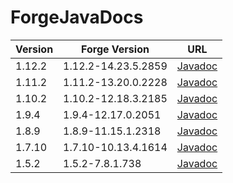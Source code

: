 # ForgeJavaDocs

| Version | Forge Version       | URL                                                                                   |
|---------|---------------------|---------------------------------------------------------------------------------------|
| 1.12.2  | 1.12.2-14.23.5.2859 | [Javadoc](https://skmedix.github.io/ForgeJavaDocs/javadoc/forge/1.12.2-14.23.5.2859/) |
| 1.11.2  | 1.11.2-13.20.0.2228 | [Javadoc](https://skmedix.github.io/ForgeJavaDocs/javadoc/forge/1.11.2-13.20.0.2228/) |
| 1.10.2  | 1.10.2-12.18.3.2185 | [Javadoc](https://skmedix.github.io/ForgeJavaDocs/javadoc/forge/1.10.2-12.18.3.2185/) |
| 1.9.4   | 1.9.4-12.17.0.2051  | [Javadoc](https://skmedix.github.io/ForgeJavaDocs/javadoc/forge/1.9.4-12.17.0.2051/)  |
| 1.8.9   | 1.8.9-11.15.1.2318  | [Javadoc](https://skmedix.github.io/ForgeJavaDocs/javadoc/forge/1.8.9-11.15.1.2318/)  |
| 1.7.10  | 1.7.10-10.13.4.1614 | [Javadoc](https://skmedix.github.io/ForgeJavaDocs/javadoc/forge/1.7.10-10.13.4.1614/) |
| 1.5.2   | 1.5.2-7.8.1.738     | [Javadoc](https://skmedix.github.io/ForgeJavaDocs/javadoc/forge/1.5.2-7.8.1.738/)     |